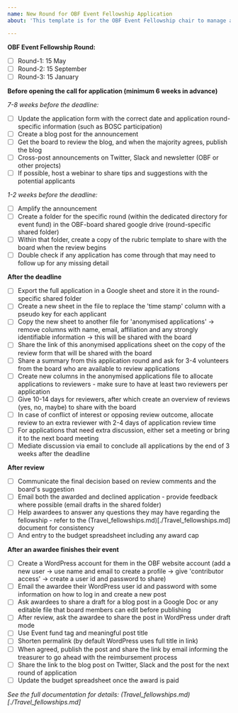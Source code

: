 ```yaml
---
name: New Round for OBF Event Fellowship Application
about: 'This template is for the OBF Event Fellowship chair to manage a new application round'

---
```


**OBF Event Fellowship Round:**

- [ ] Round-1: 15 May
- [ ] Round-2: 15 September
- [ ] Round-3: 15 January

**Before opening the call for application (minimum 6 weeks in advance)**

*7-8 weeks before the deadline:*
- [ ] Update the application form with the correct date and application round-specific information (such as BOSC participation)
- [ ] Create a blog post for the announcement
- [ ] Get the board to review the blog, and when the majority agrees, publish the blog
- [ ] Cross-post announcements on Twitter, Slack and newsletter (OBF or other projects)
- [ ] If possible, host a webinar to share tips and suggestions with the potential applicants

*1-2 weeks before the deadline:*
- [ ] Amplify the announcement
- [ ] Create a folder for the specific round (within the dedicated directory for event fund) in the OBF-board shared google drive (round-specific shared folder)
- [ ] Within that folder, create a copy of the rubric template to share with the board when the review begins
- [ ] Double check if any application has come through that may need to follow up for any missing detail

**After the deadline**

- [ ] Export the full application in a Google sheet and store it in the round-specific shared folder
- [ ] Create a new sheet in the file to replace the 'time stamp' column with a pseudo key for each applicant
- [ ] Copy the new sheet to another file for 'anonymised applications' -> remove columns with name, email, affiliation and any strongly identifiable information -> this will be shared with the board
- [ ] Share the link of this anonymised applications sheet on the copy of the review form that will be shared with the board
- [ ] Share a summary from this application round and ask for 3-4 volunteers from the board who are available to review applications
- [ ] Create new columns in the anonymised applications file to allocate applications to reviewers - make sure to have at least two reviewers per application
- [ ] Give 10-14 days for reviewers, after which create an overview of reviews (yes, no, maybe) to share with the board
- [ ] In case of conflict of interest or opposing review outcome, allocate review to an extra reviewer with 2-4 days of application review time
- [ ] For applications that need extra discussion, either set a meeting or bring it to the next board meeting
- [ ] Mediate discussion via email to conclude all applications by the end of 3 weeks after the deadline

**After review**

- [ ] Communicate the final decision based on review comments and the board's suggestion
- [ ] Email both the awarded and declined application - provide feedback where possible (email drafts in the shared folder)
- [ ] Help awardees to answer any questions they may have regarding the fellowship - refer to the (Travel_fellowships.md)[./Travel_fellowships.md] document for consistency
- [ ] And entry to the budget spreadsheet including any award cap

**After an awardee finishes their event**

- [ ] Create a WordPress account for them in the OBF website account (add a new user -> use name and email to create a profile -> give 'contributor access' -> create a user id and password to share)
- [ ] Email the awardee their WordPress user id and password with some information on how to log in and create a new post
- [ ] Ask awardees to share a draft for a blog post in a Google Doc or any editable file that board members can edit before publishing
- [ ] After review, ask the awardee to share the post in WordPress under draft mode
- [ ] Use Event fund tag and meaningful post title
- [ ] Shorten permalink (by default WordPress uses full title in link)
- [ ] When agreed, publish the post and share the link by email informing the treasurer to go ahead with the reimbursement process
- [ ] Share the link to the blog post on Twitter, Slack and the post for the next round of application
- [ ] Update the budget spreadsheet once the award is paid

*See the full documentation for details: (Travel_fellowships.md)[./Travel_fellowships.md]*
